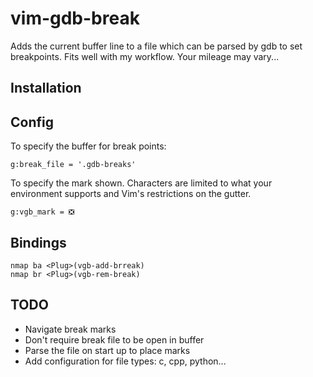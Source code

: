 # vim-gdb-break

Adds the current buffer line to a file which can be parsed by gdb to set breakpoints.  Fits well with my workflow. Your
mileage may vary...

## Installation


## Config

To specify the buffer for break points:

```vim
g:break_file = '.gdb-breaks'
```

To specify the mark shown.  Characters are limited to what your environment supports and Vim's restrictions on the
gutter.

```vim
g:vgb_mark = ❎
```

## Bindings

```vim
nmap ba <Plug>(vgb-add-brreak)
nmap br <Plug>(vgb-rem-break)
```

## TODO

* Navigate break marks
* Don't require break file to be open in buffer
* Parse the file on start up to place marks
* Add configuration for file types: c, cpp, python...
